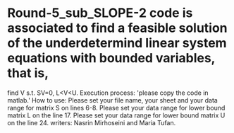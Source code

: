 # Round-5_sub_SLOPE-2 code is associated to find  a feasible solution of the underdetermind linear system equations with bounded variables, that is,
find V
s.t. SV=0,
     L<V<U.
Execution process: 'please copy the code in matlab.'
How to use:
Please set your file name, your sheet and your data range for matrix S on lines 6-8.
Please set  your data range for lower bound matrix L on the line 17.
Please set  your data range for lower bound matrix U on the line 24.
writers: Nasrin Mirhoseini and Maria Tufan.
